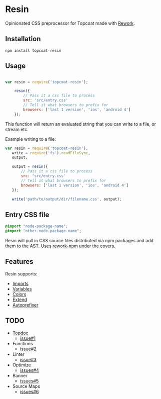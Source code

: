 Resin
=====

Opinionated CSS preprocessor for Topcoat made with
[Rework](http://github.com/visionmedia/rework).

Installation
------------

```
npm install topcoat-resin

```

Usage
-----

```js

var resin = require('topcoat-resin');

    resin({
        // Pass it a css file to process
        src: 'src/entry.css'
        // Tell it what browsers to prefix for
        browsers: ['last 1 version', 'ios', 'android 4']
    });

```
This function will return an evaluated string that you can write to a file, or
stream etc.

Example writing to a file:

 ```js
var resin = require('topcoat-resin'),
    write = require('fs').readFileSync,
    output;

    output = resin({
        // Pass it a css file to process
        src: 'src/entry.css'
        // Tell it what browsers to prefix for
        browsers: ['last 1 version', 'ios', 'android 4']
    });

    write('path/to/output/dir/filename.css', output);

```

Entry CSS file
--------------

```css
@import "node-package-name";
@import "other-node-package-name";
```
Resin will pull in CSS source files distributed via npm packages and add them
to the AST. Uses [rework-npm](https://github.com/conradz/rework-npm) under the covers.

Features
--------

Resin supports:

* [Imports](https://github.com/conradz/rework-npm)
* [Variables](https://github.com/visionmedia/rework-vars)
* [Colors](https://github.com/visionmedia/rework#colors)
* [Extend](https://github.com/visionmedia/rework#extend)
* [Autoprefixer](https://github.com/ai/autoprefixer)

TODO
----

* [Topdoc](https://github.com/topcoat/topdoc)
    * [issue#1](https://github.com/topcoat/resin/issues/1)
* Functions
    * [issue#2](https://github.com/topcoat/resin/issues/2)
* Linter
    * [issue#3](https://github.com/topcoat/resin/issues/3)
* Optimize
    * [issues#4](https://github.com/topcoat/resin/issues/4)
* Banner
    * [issues#5](https://github.com/topcoat/resin/issues/5)
* Source Maps
    * [issues#6](https://github.com/topcoat/resin/issues/6)

